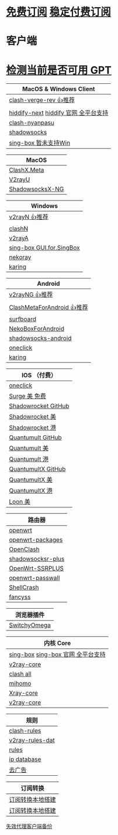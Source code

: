 # [免费订阅](./ProxySubFree.md) [稳定付费订阅](./ProxySubPay.md)
# 客户端
# [检测当前是否可用 GPT](https://ios.chat.openai.com/public-api/mobile/server_status/v1)
| MacOS & Windows Client                                                                           |
|--------------------------------------------------------------------------------------------------|
| [clash-verge-rev 👍推荐](https://github.com/clash-verge-rev/clash-verge-rev)                       |
| [hiddify-next](https://github.com/hiddify/hiddify-next) [hiddify 官网 全平台支持](https://hiddify.com/) |
| [clash-nyanpasu](https://github.com/keiko233/clash-nyanpasu)                                     |
| [shadowsocks](https://github.com/shadowsocks/shadowsocks-rust)                                   |
| [sing-box 暂未支持Win](https://github.com/SagerNet/sing-box/releases)                                |

| MacOS                                                                      |
|----------------------------------------------------------------------------|
| [ClashX.Meta](https://github.com/MetaCubeX/ClashX.Meta/tree/meta)          |
| [V2rayU](https://github.com/yanue/V2rayU/releases)                         |
| [ShadowsocksX-NG](https://github.com/shadowsocks/ShadowsocksX-NG/releases) |

| Windows                                                                               |
|---------------------------------------------------------------------------------------|
| [v2rayN 👍推荐](https://github.com/2dust/v2rayN)                                        |
| [clashN](https://github.com/2dust/clashN)                                             |
| [v2rayA](https://github.com/v2rayA/v2rayA)                                            |
| [sing-box GUI.for.SingBox](https://github.com/GUI-for-Cores/GUI.for.SingBox/releases) |
| [nekoray](https://github.com/MatsuriDayo/nekoray/releases)                            |
| [karing](https://github.com/KaringX/karing/releases)                                  |

| Android                                                                                     |
|---------------------------------------------------------------------------------------------|
| [v2rayNG 👍推荐](https://github.com/2dust/v2rayNG)                                            |
| [ClashMetaForAndroid 👍推荐](https://github.com/MetaCubeX/ClashMetaForAndroid/releases)       |
| [surfboard](https://github.com/getsurfboard/surfboard/releases)                             |
| [NekoBoxForAndroid](https://github.com/MatsuriDayo/NekoBoxForAndroid)                       |
| [shadowsocks-android](https://github.com/shadowsocks/shadowsocks-android/releases)          |
| [oneclick](https://oneclick.earth/#/)                                                       |
| [karing](https://github.com/KaringX/karing/releases)                                        |

| IOS （付费）                                                                         |
|----------------------------------------------------------------------------------|
| [oneclick](https://oneclick.earth/#/)                                            |
| [Surge 美 免费](https://apps.apple.com/us/app/surge-5/id1442620678)                 |
| [Shadowrocket GitHub](https://github.com/Shadowrocket)                           |
| [Shadowrocket 美](https://apps.apple.com/us/app/shadowrocket/id932747118)         |
| [Shadowrocket 港](https://apps.apple.com/hk/app/shadowrocket/id932747118)         |
| [Quantumult GitHub](https://github.com/crossutility/Quantumult)                  |
| [Quantumult 美](https://apps.apple.com/us/app/quantumult/id1252015438)            |
| [Quantumult 港](https://apps.apple.com/hk/app/quantumult/id1252015438)            |
| [QuantumultX GitHub](https://github.com/crossutility/Quantumult-X)               |
| [QuantumultX 美](https://apps.apple.com/us/app/quantumult-x/id1443988620)         |
| [QuantumultX 港](https://apps.apple.com/hk/app/quantumult-x/id1443988620)         |
| [Loon 美](https://apps.apple.com/us/app/loon/id1373567447)                        |

| 路由器                                                                  |
|----------------------------------------------------------------------|
| [openwrt](https://github.com/openwrt/openwrt)                        |
| [openwrt-packages](https://github.com/kenzok8/openwrt-packages)      |
| [OpenClash](https://github.com/vernesong/OpenClash)                  |
| [shadowsocksr-plus](https://github.com/zusterben/plan_b)             |
| [OpenWrt-SSRPLUS](https://github.com/WangWenBin2017/OpenWrt-SSRPLUS) |
| [openwrt-passwall](https://github.com/xiaorouji/openwrt-passwall)    |
| [ShellCrash](https://github.com/juewuy/ShellCrash/tree/master)       |
| [fancyss](https://github.com/hq450/fancyss)                          |

| 浏览器插件                                                               |
|---------------------------------------------------------------------|
| [SwitchyOmega](https://github.com/FelisCatus/SwitchyOmega/releases) |

| 内核 Core                                                                                                   |
|-----------------------------------------------------------------------------------------------------------|
| [sing-box](https://github.com/SagerNet/sing-box) [sing-box 官网 全平台支持](https://sing-box.sagernet.org/zh/)   |
| [v2ray-core](https://github.com/v2fly/v2ray-core)                                                         |
| [clash all](https://github.com/DustinWin/clash-tools)                                                     |
| [mihomo](https://github.com/MetaCubeX/mihomo)                                                             |
| [Xray-core](https://github.com/XTLS/Xray-core)                                                            |
| [v2ray-core](https://github.com/v2ray/v2ray-core)                                                         |

| 规则                                                                   |
|----------------------------------------------------------------------|
| [clash-rules](https://github.com/Loyalsoldier/clash-rules)           |
| [v2ray-rules-dat](https://github.com/Loyalsoldier/v2ray-rules-dat)   |
| [rules](https://github.com/Hackl0us/SS-Rule-Snippet)                 |
| [ip database](https://github.com/Hackl0us/GeoIP2-CN)                 |
| [去广告](https://github.com/ACL4SSR/ACL4SSR/tree/master)                |

| 订阅转换                                                  |
|-------------------------------------------------------|
| [订阅转换本地搭建](https://github.com/CareyWang/sub-web)      |
| [订阅转换本地搭建](https://github.com/tindy2013/subconverter) |

[失效代理客户端备份](https://github.com/Z-Siqi/Clash-for-Windows_Chinese/releases)

